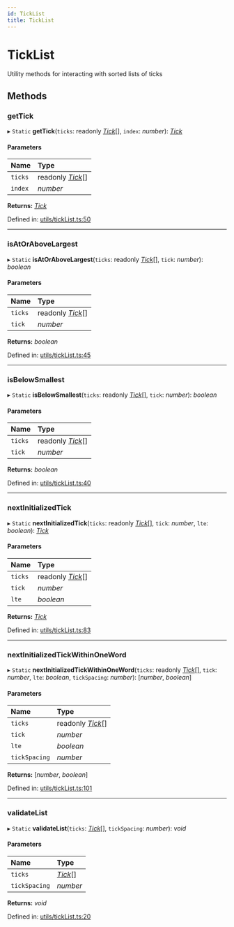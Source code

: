 ```yaml
---
id: TickList
title: TickList
---
```


# TickList

Utility methods for interacting with sorted lists of ticks

## Methods

### getTick

▸ `Static` **getTick**(`ticks`: readonly [*Tick*](entities_tick.tick.md)[], `index`: *number*): [*Tick*](entities_tick.tick.md)

#### Parameters

| Name | Type |
| :------ | :------ |
| `ticks` | readonly [*Tick*](entities_tick.tick.md)[] |
| `index` | *number* |

**Returns:** [*Tick*](entities_tick.tick.md)

Defined in: [utils/tickList.ts:50](https://github.com/Uniswap/uniswap-v3-sdk/blob/aeb1b09/src/utils/tickList.ts#L50)

___

### isAtOrAboveLargest

▸ `Static` **isAtOrAboveLargest**(`ticks`: readonly [*Tick*](entities_tick.tick.md)[], `tick`: *number*): *boolean*

#### Parameters

| Name | Type |
| :------ | :------ |
| `ticks` | readonly [*Tick*](entities_tick.tick.md)[] |
| `tick` | *number* |

**Returns:** *boolean*

Defined in: [utils/tickList.ts:45](https://github.com/Uniswap/uniswap-v3-sdk/blob/aeb1b09/src/utils/tickList.ts#L45)

___

### isBelowSmallest

▸ `Static` **isBelowSmallest**(`ticks`: readonly [*Tick*](entities_tick.tick.md)[], `tick`: *number*): *boolean*

#### Parameters

| Name | Type |
| :------ | :------ |
| `ticks` | readonly [*Tick*](entities_tick.tick.md)[] |
| `tick` | *number* |

**Returns:** *boolean*

Defined in: [utils/tickList.ts:40](https://github.com/Uniswap/uniswap-v3-sdk/blob/aeb1b09/src/utils/tickList.ts#L40)

___

### nextInitializedTick

▸ `Static` **nextInitializedTick**(`ticks`: readonly [*Tick*](entities_tick.tick.md)[], `tick`: *number*, `lte`: *boolean*): [*Tick*](entities_tick.tick.md)

#### Parameters

| Name | Type |
| :------ | :------ |
| `ticks` | readonly [*Tick*](entities_tick.tick.md)[] |
| `tick` | *number* |
| `lte` | *boolean* |

**Returns:** [*Tick*](entities_tick.tick.md)

Defined in: [utils/tickList.ts:83](https://github.com/Uniswap/uniswap-v3-sdk/blob/aeb1b09/src/utils/tickList.ts#L83)

___

### nextInitializedTickWithinOneWord

▸ `Static` **nextInitializedTickWithinOneWord**(`ticks`: readonly [*Tick*](entities_tick.tick.md)[], `tick`: *number*, `lte`: *boolean*, `tickSpacing`: *number*): [*number*, *boolean*]

#### Parameters

| Name | Type |
| :------ | :------ |
| `ticks` | readonly [*Tick*](entities_tick.tick.md)[] |
| `tick` | *number* |
| `lte` | *boolean* |
| `tickSpacing` | *number* |

**Returns:** [*number*, *boolean*]

Defined in: [utils/tickList.ts:101](https://github.com/Uniswap/uniswap-v3-sdk/blob/aeb1b09/src/utils/tickList.ts#L101)

___

### validateList

▸ `Static` **validateList**(`ticks`: [*Tick*](entities_tick.tick.md)[], `tickSpacing`: *number*): *void*

#### Parameters

| Name | Type |
| :------ | :------ |
| `ticks` | [*Tick*](entities_tick.tick.md)[] |
| `tickSpacing` | *number* |

**Returns:** *void*

Defined in: [utils/tickList.ts:20](https://github.com/Uniswap/uniswap-v3-sdk/blob/aeb1b09/src/utils/tickList.ts#L20)
